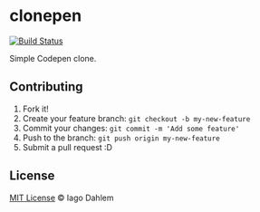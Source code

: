 # clonepen

[![Build Status](https://travis-ci.org/iagodahlem/clonepen.svg?branch=master)](https://travis-ci.org/iagodahlem/clonepen)

Simple Codepen clone.

## Contributing

1. Fork it!
2. Create your feature branch: `git checkout -b my-new-feature`
3. Commit your changes: `git commit -m 'Add some feature'`
4. Push to the branch: `git push origin my-new-feature`
5. Submit a pull request :D

## License

[MIT License](http://iagodahlem.mit-license.org/) © Iago Dahlem
